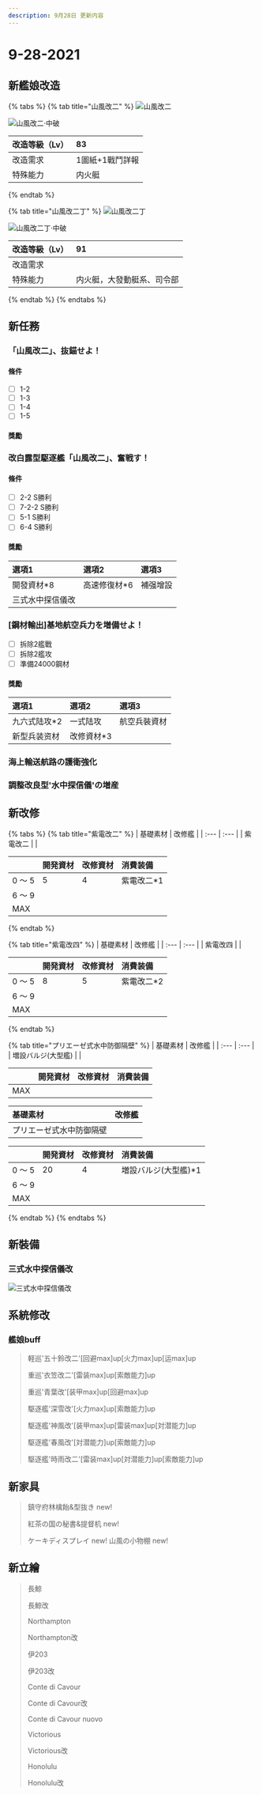 ```yaml
---
description: 9月28日 更新内容
---
```


# 9-28-2021

## 新艦娘改造

{% tabs %}
{% tab title="山風改二" %}
![山風改二](../.gitbook/assets/image.png)

![山風改二·中破](../.gitbook/assets/image%20%281%29.png)

| 改造等級（Lv） | 83 |
| :--- | :--- |
| 改造需求 | 1圖紙+1戰鬥詳報 |
| 特殊能力 | 内火艇 |
{% endtab %}

{% tab title="山風改二丁" %}
![山風改二丁](../.gitbook/assets/山風改二丁.png)

![山風改二丁·中破](../.gitbook/assets/山風改二丁·中破.png)

| 改造等級（Lv） | 91 |
| :--- | :--- |
| 改造需求 |  |
| 特殊能力 | 内火艇，大發動艇系、司令部 |
{% endtab %}
{% endtabs %}

## 新任務

### 「山風改二」、抜錨せよ！

#### 條件

* [ ] 1-2
* [ ] 1-3
* [ ] 1-4
* [ ] 1-5

#### 獎勵

### 改白露型駆逐艦「山風改二」、奮戦す！

#### 條件

* [ ] 2-2 S勝利
* [ ] 7-2-2 S勝利
* [ ] 5-1 S勝利
* [ ] 6-4 S勝利

#### 獎勵
| 選項1 | 選項2 | 選項3 |
| :--- | :--- | :--- |
| 開發資材\*8 | 高速修復材*6 | 補强增設 |
| 三式水中探信儀改 | | |

### \[鋼材輸出\]基地航空兵力を増備せよ！

* [ ] 拆除2艦戰
* [ ] 拆除2艦攻
* [ ] 準備24000鋼材

#### 獎勵

| 選項1 | 選項2 | 選項3 |
| :--- | :--- | :--- |
| 九六式陆攻\*2 | 一式陆攻 | 航空兵裝資材 |
| 新型兵装资材 | 改修資材\*3 |  |

### 海上輸送航路の護衛強化

### 調整改良型'水中探信儀'の増産

## 新改修

{% tabs %}
{% tab title="紫電改二" %}
| 基礎素材 | 改修艦 |
| :--- | :--- |
| 紫電改二 |  |

|  | 開発資材 | 改修資材 | 消費装備 |
| :--- | :--- | :--- | :--- |
| 0 ～ 5 | 5 | 4 | 紫電改二\*1 |
| 6 ～ 9 |  |  |  |
| MAX |  |  |  |
{% endtab %}

{% tab title="紫電改四" %}
| 基礎素材 | 改修艦 |
| :--- | :--- |
| 紫電改四 |  |

|  | 開発資材 | 改修資材 | 消費装備 |
| :--- | :--- | :--- | :--- |
| 0 ～ 5 | 8 | 5 | 紫電改二\*2 |
| 6 ～ 9 |  |  |  |
| MAX |  |  |  |
{% endtab %}

{% tab title="プリエーゼ式水中防御隔壁" %}
| 基礎素材 | 改修艦 |
| :--- | :--- |
| 増設バルジ(大型艦) |  |

|  | 開発資材 | 改修資材 | 消費装備 |
| :--- | :--- | :--- | :--- |
| MAX |  |  |  |

| 基礎素材 | 改修艦 |
| :--- | :--- |
| プリエーゼ式水中防御隔壁 |  |

|  | 開発資材 | 改修資材 | 消費装備 |
| :--- | :--- | :--- | :--- |
| 0 ～ 5 | 20 | 4 | 増設バルジ(大型艦)\*1 |
| 6 ～ 9 |  |  |  |
| MAX |  |  |  |
{% endtab %}
{% endtabs %}

## 新裝備

### **三式水中探信儀改**

![三式水中探信儀改](../.gitbook/assets/image%20%282%29.png)

## **系統修改**

### **艦娘buff**

> 軽巡'五十鈴改二'\[回避max\]up\[火力max\]up\[运max\]up 
>
> 重巡'衣笠改二'\[雷装max\]up\[索敵能力\]up 
>
> 重巡'青葉改'\[装甲max\]up\[回避max\]up 
>
> 駆逐艦'深雪改'\[火力max\]up\[索敵能力\]up 
>
> 駆逐艦'神風改'\[装甲max\]up\[雷装max\]up\[対潜能力\]up 
>
> 駆逐艦'春風改'\[対潜能力\]up\[索敵能力\]up 
>
> 駆逐艦'時雨改二'\[雷装max\]up\[対潜能力\]up\[索敵能力\]up

## **新家具**

> 鎮守府林檎飴&型抜き new! 
>
> 紅茶の国の秘書&提督机 new! 
>
> ケーキディスプレイ new! 山風の小物棚 new!

## **新立繪**

> 長鯨
>
> 長鯨改
>
> Northampton
>
> Northampton改
>
> 伊203
>
> 伊203改
>
> Conte di Cavour
>
> Conte di Cavour改
>
> Conte di Cavour nuovo
>
> Victorious
>
> Victorious改
>
> Honolulu
>
> Honolulu改



